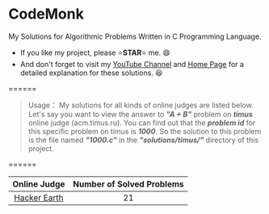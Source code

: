 # CodeMonk
My Solutions for Algorithmic Problems Written in C Programming Language.

* If you like my project, please :star:**STAR**:star: me. :smile:
* And don't forget to visit my [YouTube Channel]() and [Home Page](http://www.yangyanzhan.com/) for a detailed explanation for these solutions. :laughing:

======

> Usage：
> My solutions for all kinds of online judges are listed below. Let's say you want to view the answer to **_"A + B"_** problem on **_timus_** online judge (acm.timus.ru). You can find out that the **_problem id_** for this specific problem on timus is **_1000_**. So the solution to this problem is the file named **_"1000.c"_** in the **_"solutions/timus/"_** directory of this project.

======

| Online Judge | Number of Solved Problems |
| :----------: | :------: |
| [Hacker Earth](https://www.hackerearth.com/challenges/) | 21 |
